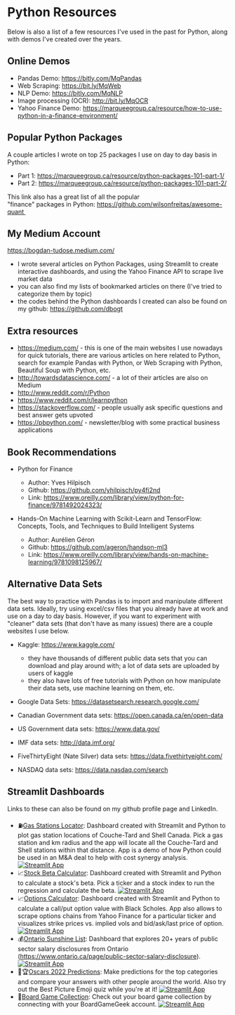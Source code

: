 # Python Resources
Below is also a list of a few resources I've used in the past for Python, along with demos I've created over the years.

## Online Demos
- Pandas Demo: https://bitly.com/MqPandas
- Web Scraping: https://bit.ly/MqWeb
- NLP Demo: https://bitly.com/MqNLP
- Image processing (OCR): http://bit.ly/MqOCR
- Yahoo Finance Demo: https://marqueegroup.ca/resource/how-to-use-python-in-a-finance-environment/

## Popular Python Packages
A couple articles I wrote on top 25 packages I use on day to day basis in Python:
- Part 1: https://marqueegroup.ca/resource/python-packages-101-part-1/
- Part 2: https://marqueegroup.ca/resource/python-packages-101-part-2/

This link also has a great list of all the popular "finance" packages in Python:
https://github.com/wilsonfreitas/awesome-quant 

## My Medium Account
https://bogdan-tudose.medium.com/
- I wrote several articles on Python Packages, using Streamlit to create interactive dashboards, and using the Yahoo Finance API to scrape live market data
- you can also find my lists of bookmarked articles on there (I've tried to categorize them by topic)
- the codes behind the Python dashboards I created can also be found on my github: https://github.com/dbogt

## Extra resources
- https://medium.com/ - this is one of the main websites I use nowadays for quick tutorials, there are various articles on here related to Python, search for example Pandas with Python, or Web Scraping with Python, Beautiful Soup with Python, etc.
- http://towardsdatascience.com/ - a lot of their articles are also on Medium
- http://www.reddit.com/r/Python 
- https://www.reddit.com/r/learnpython
- https://stackoverflow.com/ - people usually ask specific questions and best answer gets upvoted
- https://pbpython.com/ - newsletter/blog with some practical business applications

## Book Recommendations
- Python for Finance
  - Author: Yves Hilpisch
  - Github: https://github.com/yhilpisch/py4fi2nd
  - Link: https://www.oreilly.com/library/view/python-for-finance/9781492024323/

- Hands-On Machine Learning with Scikit-Learn and TensorFlow: Concepts, Tools, and Techniques to Build Intelligent Systems
  - Author: Aurélien Géron
  - Github: https://github.com/ageron/handson-ml3
  - Link: https://www.oreilly.com/library/view/hands-on-machine-learning/9781098125967/


## Alternative Data Sets
The best way to practice with Pandas is to import and manipulate different data sets. Ideally, try using excel/csv files that you already have at work and use on a day to day basis. However, if you want to experiment with "cleaner" data sets (that don't have as many issues) there are a couple websites I use below.

- Kaggle: https://www.kaggle.com/ 
  - they have thousands of different public data sets that you can download and play around with; a lot of data sets are uploaded by users of kaggle
  - they also have lots of free tutorials with Python on how manipulate their data sets, use machine learning on them, etc.

- Google Data Sets: https://datasetsearch.research.google.com/
- Canadian Government data sets: https://open.canada.ca/en/open-data
- US Government data sets: https://www.data.gov/
- IMF data sets: http://data.imf.org/
- FiveThirtyEight (Nate Silver) data sets: https://data.fivethirtyeight.com/
- NASDAQ data sets: https://data.nasdaq.com/search

## Streamlit Dashboards
Links to these can also be found on my github profile page and LinkedIn.
- :fuelpump:[Gas Stations Locator](https://bit.ly/locationsDemo): Dashboard created with Streamlit and Python to plot gas station locations of Couche-Tard and Shell Canada. Pick a gas station and km radius and the app will locate all the Couche-Tard and Shell stations within that distance. App is a demo of how Python could be used in an M&A deal to help with cost synergy analysis. [![Streamlit App](https://static.streamlit.io/badges/streamlit_badge_black_white.svg)](hhttps://dbogt-locationsdemo-app-avfon4.streamlitapp.com/) 
- :chart_with_upwards_trend:[Stock Beta Calculator](https://bitly.com/StockBetaApp): Dashboard created with Streamlit and Python to calculate a stock's beta. Pick a ticker and a stock index to run the regression and calculate the beta. [![Streamlit App](https://static.streamlit.io/badges/streamlit_badge_black_white.svg)](https://share.streamlit.io/dbogt/stockbetadashboard/main/app.py) 
- :chart_with_upwards_trend:[Options Calculator](https://bit.ly/OptionsCalculator): Dashboard created with Streamlit and Python to calculate a call/put option value with Black Scholes. App also allows to scrape options chains from Yahoo Finance for a particular ticker and visualizes strike prices vs. implied vols and bid/ask/last price of option. [![Streamlit App](https://static.streamlit.io/badges/streamlit_badge_black_white.svg)](https://share.streamlit.io/dbogt/optionscalculator/main/app.py) 
- :moneybag:[Ontario Sunshine List](https://bit.ly/ONSunshineList): Dashboard that explores 20+ years of public sector salary disclosures from Ontario (https://www.ontario.ca/page/public-sector-salary-disclosure). [![Streamlit App](https://static.streamlit.io/badges/streamlit_badge_black_white.svg)](https://share.streamlit.io/dbogt/on_sunshine/main) 
- :movie_camera::trophy:[Oscars 2022 Predictions](https://bitly.com/oscarsApp): Make predictions for the top categories and compare your answers with other people around the world. Also try out the Best Picture Emoji quiz while you're at it! [![Streamlit App](https://static.streamlit.io/badges/streamlit_badge_black_white.svg)](https://share.streamlit.io/dbogt/oscars2022/main) 
- :game_die:[Board Game Collection](https://bitly.com/BGGApp): Check out your board game collection by connecting with your BoardGameGeek account. [![Streamlit App](https://static.streamlit.io/badges/streamlit_badge_black_white.svg)](https://share.streamlit.io/dbogt/bggcollection/main/app.py) 
